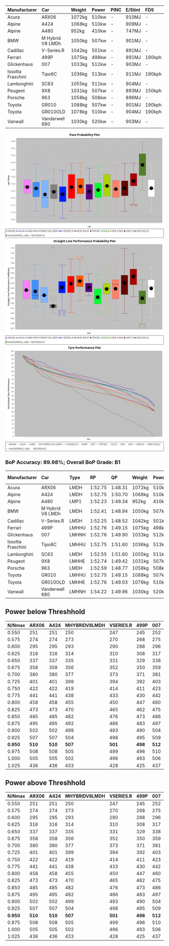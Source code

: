 |Manufacturer|Car|Weight|Power|PINC|E/Stint|FDS|
|:-|:-|:-|:-|:-|:-|:-|
|Acura|ARX06|1072kg|510kw|-|910MJ|-|
|Alpine|A424|1068kg|510kw|-|909MJ|-|
|Alpine|A480|952kg|410kw|-|747MJ|-|
|BMW|M Hybrid V8 LMDh|1050kg|507kw|-|901MJ|-|
|Cadillac|V-Series.R|1042kg|501kw|-|891MJ|-|
|Ferrari|499P|1075kg|498kw|-|891MJ|190kph|
|Glickenhaus|007|1033kg|512kw|-|903MJ|-|
|Issotta Fraschini|Tipo6C|1036kg|513kw|-|911MJ|190kph|
|Lamborghini|SC63|1055kg|511kw|-|904MJ|-|
|Peugeot|9X8|1031kg|507kw|-|893MJ|150kph|
|Porsche|963|1058kg|508kw|-|896MJ|-|
|Toyota|GR010|1088kg|507kw|-|901MJ|190kph|
|Toyota|GR010OLD|1078kg|510kw|-|904MJ|190kph|
|Vanwall|Vanderwell 680|1030kg|520kw|-|903MJ|-|

![PACECHART](./IMG/ACOMETHOD.png)
![STRAIGHTLINEPERFORMANCECHART](./IMG/ACOMETHOD_sp.png)
![TYREPERFORMANCECHART](./IMG/ACOMETHOD_tw.png)

### BoP Accuracy: 89.98%; Overall BoP Grade: B1
|Manufacturer|Car|Type|RP|QP|Weight|Power¹|Threshhold|PINC|Power²|E/Stint|AVG Vmax|FDS|RDLC|L/Stint|BOP-Grade|ModelAccuracy|ModelPoints|Match%|
|:-|:-|:-|:-|:-|:-|:-|:-|:-|:-|:-|:-|:-|:-|:-|:-|:-|:-|:-|
|Acura|ARX06|LMDH|1:52.75|1:48.31|1072kg|510kw|210.0kph|-|510kw|910MJ|277.53kph|-|0.99|29|+B2|100.00%|995|80.45%|
|Alpine|A424|LMDH|1:52.75|1:50.70|1068kg|510kw|210.0kph|-|510kw|909MJ|277.29kph|-|1.00|29|~A1|81.15%|521|97.30%|
|Alpine|A480|LMP1|1:52.23|1:49.34|952kg|410kw|210.0kph|-|410kw|747MJ|273.66kph|-|0.97|27|~A1|67.92%|957|95.65%|
|BMW|M Hybrid V8 LMDh|LMDH|1:52.41|1:48.94|1050kg|507kw|210.0kph|-|507kw|901MJ|274.37kph|-|1.02|29|-B1|98.60%|1690|86.56%|
|Cadillac|V-Series.R|LMDH|1:52.25|1:48.52|1042kg|501kw|210.0kph|-|501kw|891MJ|278.20kph|-|1.02|29|-B2|91.10%|1770|83.35%|
|Ferrari|499P|LMHHU|1:52.76|1:49.15|1075kg|498kw|210.0kph|-|498kw|891MJ|278.45kph|190kph|1.02|29|~A1|84.26%|2292|100.00%|
|Glickenhaus|007|LMHNH|1:52.76|1:49.90|1033kg|512kw|210.0kph|-|512kw|903MJ|281.59kph|-|0.95|29|~A1|94.63%|1605|100.00%|
|Issotta Fraschini|Tipo6C|LMHHU|1:52.75|1:51.60|1036kg|513kw|210.0kph|-|513kw|911MJ|279.73kph|190kph|1.07|29|+B1|66.67%|96|86.62%|
|Lamborghini|SC63|LMDH|1:52.55|1:51.60|1055kg|511kw|210.0kph|-|511kw|904MJ|276.10kph|-|1.04|29|+B1|96.77%|419|88.37%|
|Peugeot|9X8|LMHHE|1:52.74|1:49.42|1031kg|507kw|210.0kph|-|507kw|893MJ|278.27kph|150kph|1.03|29|~A1|83.63%|2468|100.00%|
|Porsche|963|LMDH|1:52.59|1:48.77|1058kg|508kw|210.0kph|-|508kw|896MJ|278.25kph|-|1.01|29|~A1|93.14%|5746|98.52%|
|Toyota|GR010|LMHHU|1:52.75|1:49.15|1088kg|507kw|210.0kph|-|507kw|901MJ|278.86kph|190kph|1.00|29|~A1|87.37%|3154|100.00%|
|Toyota|GR010OLD|LMHHE|1:52.76|1:49.03|1078kg|510kw|210.0kph|-|510kw|904MJ|281.22kph|190kph|1.01|29|~A1|89.81%|1393|100.00%|
|Vanwall|Vanderwell 680|LMHNH|1:54.22|1:49.96|1030kg|520kw|210.0kph|-|520kw|903MJ|276.51kph|-|1.01|29|+Ω1|90.28%|604|42.98%|

## Power below Threshhold
|N/Nmax|ARX06|A424|MHYBRIDV8LMDH|VSERIES.R|499P|007|TIPO6C|SC63|9X8|963|GR010|GR010OLD|VANDERWELL680|​|RPM|A480|
|:-|:-|:-|:-|:-|:-|:-|:-|:-|:-|:-|:-|:-|:-|:-|:-|:-|
|0.550|251|251|250|247|245|252|253|252|250|250|250|251|256|​|--|-|
|0.575|274|274|273|270|268|275|276|275|273|273|273|274|279|​|--|-|
|0.600|295|295|293|290|288|296|296|295|293|293|293|295|300|​|--|-|
|0.625|316|316|314|310|308|317|317|316|314|314|314|316|322|​|--|-|
|0.650|337|337|335|331|329|338|338|337|335|335|335|337|343|​|--|-|
|0.675|358|358|356|352|350|359|360|359|356|357|356|358|365|​|--|-|
|0.700|380|380|377|373|371|381|382|380|377|378|377|380|387|​|--|-|
|0.725|401|401|399|394|392|403|403|402|399|399|399|401|409|​|--|-|
|0.750|422|422|419|414|411|423|424|422|419|420|419|422|430|​|--|-|
|0.775|441|441|438|433|430|442|443|441|438|439|438|441|449|​|5000|241|
|0.800|458|458|455|450|447|460|461|459|455|456|455|458|467|​|5500|284|
|0.825|473|473|470|465|462|475|476|474|470|471|470|473|482|​|6000|318|
|0.850|485|485|482|476|473|486|487|485|482|483|482|485|494|​|6500|359|
|0.875|495|495|492|486|483|497|498|496|492|493|492|495|505|​|7000|401|
|0.900|502|502|499|493|490|504|505|503|499|500|499|502|512|​|7500|411|
|0.925|507|507|504|498|495|509|510|508|504|505|504|507|517|​|8000|407|
|**0.950**|**510**|**510**|**507**|**501**|**498**|**512**|**513**|**511**|**507**|**508**|**507**|**510**|**520**|**​**|**8500**|**410**|
|0.975|508|508|505|499|496|510|511|509|505|506|505|508|518|​|9000|205|
|1.000|505|505|502|496|493|506|507|505|502|503|502|505|514|​|--|-|
|1.025|436|436|433|428|425|437|438|436|433|434|433|436|444|​|--|-|

## Power above Threshhold
|N/Nmax|ARX06|A424|MHYBRIDV8LMDH|VSERIES.R|499P|007|TIPO6C|SC63|9X8|963|GR010|GR010OLD|VANDERWELL680|​|RPM|A480|
|:-|:-|:-|:-|:-|:-|:-|:-|:-|:-|:-|:-|:-|:-|:-|:-|:-|
|0.550|251|251|250|247|245|252|253|252|250|250|250|251|256|​|--|-|
|0.575|274|274|273|270|268|275|276|275|273|273|273|274|279|​|--|-|
|0.600|295|295|293|290|288|296|296|295|293|293|293|295|300|​|--|-|
|0.625|316|316|314|310|308|317|317|316|314|314|314|316|322|​|--|-|
|0.650|337|337|335|331|329|338|338|337|335|335|335|337|343|​|--|-|
|0.675|358|358|356|352|350|359|360|359|356|357|356|358|365|​|--|-|
|0.700|380|380|377|373|371|381|382|380|377|378|377|380|387|​|--|-|
|0.725|401|401|399|394|392|403|403|402|399|399|399|401|409|​|--|-|
|0.750|422|422|419|414|411|423|424|422|419|420|419|422|430|​|--|-|
|0.775|441|441|438|433|430|442|443|441|438|439|438|441|449|​|5000|241|
|0.800|458|458|455|450|447|460|461|459|455|456|455|458|467|​|5500|284|
|0.825|473|473|470|465|462|475|476|474|470|471|470|473|482|​|6000|318|
|0.850|485|485|482|476|473|486|487|485|482|483|482|485|494|​|6500|359|
|0.875|495|495|492|486|483|497|498|496|492|493|492|495|505|​|7000|401|
|0.900|502|502|499|493|490|504|505|503|499|500|499|502|512|​|7500|411|
|0.925|507|507|504|498|495|509|510|508|504|505|504|507|517|​|8000|407|
|**0.950**|**510**|**510**|**507**|**501**|**498**|**512**|**513**|**511**|**507**|**508**|**507**|**510**|**520**|**​**|**8500**|**410**|
|0.975|508|508|505|499|496|510|511|509|505|506|505|508|518|​|9000|205|
|1.000|505|505|502|496|493|506|507|505|502|503|502|505|514|​|--|-|
|1.025|436|436|433|428|425|437|438|436|433|434|433|436|444|​|--|-|
